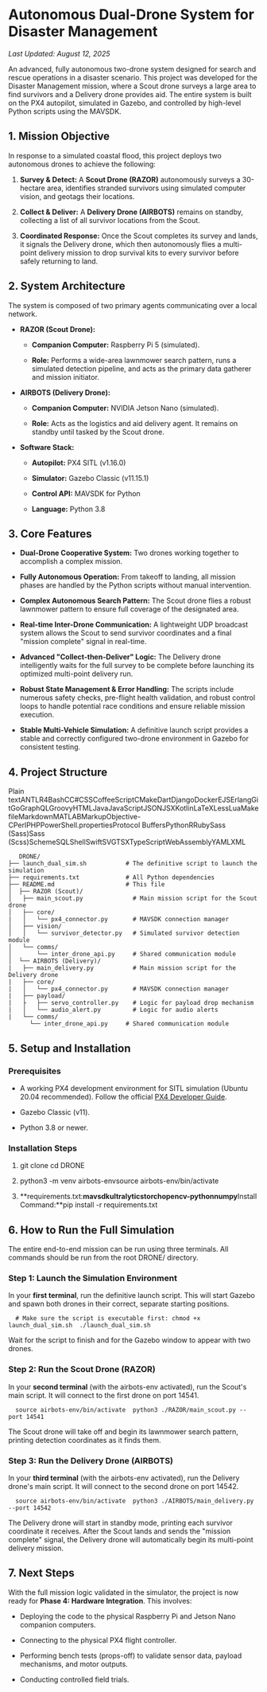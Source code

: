 Autonomous Dual-Drone System for Disaster Management
====================================================

_Last Updated: August 12, 2025_

An advanced, fully autonomous two-drone system designed for search and rescue operations in a disaster scenario. This project was developed for the Disaster Management mission, where a Scout drone surveys a large area to find survivors and a Delivery drone provides aid. The entire system is built on the PX4 autopilot, simulated in Gazebo, and controlled by high-level Python scripts using the MAVSDK.

1\. Mission Objective
---------------------

In response to a simulated coastal flood, this project deploys two autonomous drones to achieve the following:

1.  **Survey & Detect:** A **Scout Drone (RAZOR)** autonomously surveys a 30-hectare area, identifies stranded survivors using simulated computer vision, and geotags their locations.
    
2.  **Collect & Deliver:** A **Delivery Drone (AIRBOTS)** remains on standby, collecting a list of all survivor locations from the Scout.
    
3.  **Coordinated Response:** Once the Scout completes its survey and lands, it signals the Delivery drone, which then autonomously flies a multi-point delivery mission to drop survival kits to every survivor before safely returning to land.
    

2\. System Architecture
-----------------------

The system is composed of two primary agents communicating over a local network.

*   **RAZOR (Scout Drone):**
    
    *   **Companion Computer:** Raspberry Pi 5 (simulated).
        
    *   **Role:** Performs a wide-area lawnmower search pattern, runs a simulated detection pipeline, and acts as the primary data gatherer and mission initiator.
        
*   **AIRBOTS (Delivery Drone):**
    
    *   **Companion Computer:** NVIDIA Jetson Nano (simulated).
        
    *   **Role:** Acts as the logistics and aid delivery agent. It remains on standby until tasked by the Scout drone.
        
*   **Software Stack:**
    
    *   **Autopilot:** PX4 SITL (v1.16.0)
        
    *   **Simulator:** Gazebo Classic (v11.15.1)
        
    *   **Control API:** MAVSDK for Python
        
    *   **Language:** Python 3.8
        

3\. Core Features
-----------------

*   **Dual-Drone Cooperative System:** Two drones working together to accomplish a complex mission.
    
*   **Fully Autonomous Operation:** From takeoff to landing, all mission phases are handled by the Python scripts without manual intervention.
    
*   **Complex Autonomous Search Pattern:** The Scout drone flies a robust lawnmower pattern to ensure full coverage of the designated area.
    
*   **Real-time Inter-Drone Communication:** A lightweight UDP broadcast system allows the Scout to send survivor coordinates and a final "mission complete" signal in real-time.
    
*   **Advanced "Collect-then-Deliver" Logic:** The Delivery drone intelligently waits for the full survey to be complete before launching its optimized multi-point delivery run.
    
*   **Robust State Management & Error Handling:** The scripts include numerous safety checks, pre-flight health validation, and robust control loops to handle potential race conditions and ensure reliable mission execution.
    
*   **Stable Multi-Vehicle Simulation:** A definitive launch script provides a stable and correctly configured two-drone environment in Gazebo for consistent testing.
    

4\. Project Structure
---------------------

Plain textANTLR4BashCC#CSSCoffeeScriptCMakeDartDjangoDockerEJSErlangGitGoGraphQLGroovyHTMLJavaJavaScriptJSONJSXKotlinLaTeXLessLuaMakefileMarkdownMATLABMarkupObjective-CPerlPHPPowerShell.propertiesProtocol BuffersPythonRRubySass (Sass)Sass (Scss)SchemeSQLShellSwiftSVGTSXTypeScriptWebAssemblyYAMLXML
```
   DRONE/  
├── launch_dual_sim.sh           # The definitive script to launch the simulation  
├── requirements.txt             # All Python dependencies  
├── README.md                    # This file  
│  ├── RAZOR (Scout)/  
│   ├── main_scout.py              # Main mission script for the Scout drone  
│   ├── core/
|   │   └── px4_connector.py       # MAVSDK connection manager  
│   ├── vision/
│   │   └── survivor_detector.py   # Simulated survivor detection module  
│   └── comms/  
│       └── inter_drone_api.py     # Shared communication module  
│  └── AIRBOTS (Delivery)/      
|   ├── main_delivery.py           # Main mission script for the Delivery drone      
|   ├── core/      
|   │   └── px4_connector.py       # MAVSDK connection manager      
|   ├── payload/      
|   ├   ├── servo_controller.py    # Logic for payload drop mechanism      
|   │   └── audio_alert.py         # Logic for audio alerts      
|   └── comms/          
      └── inter_drone_api.py     # Shared communication module 
```      

5\. Setup and Installation
--------------------------

### Prerequisites

*   A working PX4 development environment for SITL simulation (Ubuntu 20.04 recommended). Follow the official [PX4 Developer Guide](https://docs.px4.io/main/en/dev_setup/dev_env_linux_ubuntu.html).
    
*   Gazebo Classic (v11).
    
*   Python 3.8 or newer.
    

### Installation Steps

1.  git clone cd DRONE
    
2.  python3 -m venv airbots-envsource airbots-env/bin/activate
    
3.  **requirements.txt:**mavsdkultralyticstorchopencv-pythonnumpy**Install Command:**pip install -r requirements.txt
    

6\. How to Run the Full Simulation
----------------------------------

The entire end-to-end mission can be run using three terminals. All commands should be run from the root DRONE/ directory.

### Step 1: Launch the Simulation Environment

In your **first terminal**, run the definitive launch script. This will start Gazebo and spawn both drones in their correct, separate starting positions.

`   # Make sure the script is executable first: chmod +x launch_dual_sim.sh  ./launch_dual_sim.sh   `

Wait for the script to finish and for the Gazebo window to appear with two drones.

### Step 2: Run the Scout Drone (RAZOR)

In your **second terminal** (with the airbots-env activated), run the Scout's main script. It will connect to the first drone on port 14541.

`   source airbots-env/bin/activate  python3 ./RAZOR/main_scout.py --port 14541   `

The Scout drone will take off and begin its lawnmower search pattern, printing detection coordinates as it finds them.

### Step 3: Run the Delivery Drone (AIRBOTS)

In your **third terminal** (with the airbots-env activated), run the Delivery drone's main script. It will connect to the second drone on port 14542.

`   source airbots-env/bin/activate  python3 ./AIRBOTS/main_delivery.py --port 14542   `

The Delivery drone will start in standby mode, printing each survivor coordinate it receives. After the Scout lands and sends the "mission complete" signal, the Delivery drone will automatically begin its multi-point delivery mission.

7\. Next Steps
--------------

With the full mission logic validated in the simulator, the project is now ready for **Phase 4: Hardware Integration**. This involves:

*   Deploying the code to the physical Raspberry Pi and Jetson Nano companion computers.
    
*   Connecting to the physical PX4 flight controller.
    
*   Performing bench tests (props-off) to validate sensor data, payload mechanisms, and motor outputs.
    
*   Conducting controlled field trials.
